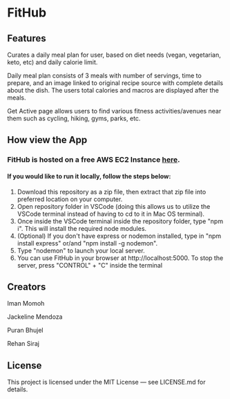 # FitHub

## Features
Curates a daily meal plan for user, based on diet needs (vegan, vegetarian, keto, etc) and daily calorie limit.

Daily meal plan consists of 3 meals with number of servings, time to prepare, and an image linked to original recipe source with complete details about the dish. The users total calories and macros are displayed after the meals.

Get Active page allows users to find various fitness activities/avenues near them such as cycling, hiking, gyms, parks, etc.

## How view the App

### FitHub is hosted on a free AWS EC2 Instance [here](http://3.142.55.118:5000/). 

#### If you would like to run it locally, follow the steps below:

1. Download this repository as a zip file, then extract that zip file into preferred location on your computer.
2. Open repository folder in VSCode (doing this allows us to utilize the VSCode terminal instead of having to cd to it in Mac OS terminal).
3. Once inside the VSCode terminal inside the repository folder, type "npm i". This will install the required node modules.
4. (Optional) If you don't have express or nodemon installed, type in "npm install express" or/and "npm install -g nodemon".
5. Type "nodemon" to launch your local server.
6. You can use FitHub in your browser at http://localhost:5000. To stop the server, press "CONTROL" + "C" inside the terminal

## Creators

Iman Momoh

Jackeline Mendoza

Puran Bhujel

Rehan Siraj


## License

This project is licensed under the MIT License — see LICENSE.md for details.
